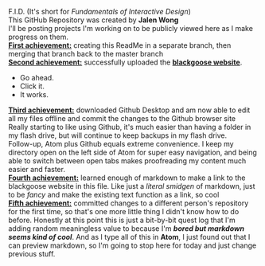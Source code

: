 
F.I.D. (It's short for *Fundamentals of Interactive Design*)<br>
This GitHub Repository was created by **Jalen Wong**<br>
I'll be posting projects I'm working on to be publicly viewed here as I make progress on them.<br>
**<u>First achievement:</u>** creating this ReadMe in a separate branch, then merging that branch back to the master branch<br>
**<u>Second achievement:</u>** successfully uploaded the **[blackgoose website](https://jking0602.github.io/fid/blackgoosenew/)**.
- Go ahead.
- Click it.
- It works.

**<u>Third achievement:</u>** downloaded Github Desktop and am now able to edit all my files offline and commit the changes to the Github browser site<br>
Really starting to like using Github, it's much easier than having a folder in my flash drive, but will continue to keep backups in my flash drive.<br>
Follow-up, Atom plus Github equals extreme convenience. I keep my directory open on the left side of Atom for super easy navigation, and being able to switch between open tabs makes proofreading my content much easier and faster.<br>
**<u>Fourth achievement:</u>** learned enough of markdown to make a link to the blackgoose website in this file. Like just a *literal smidgen* of markdown, just to be *fancy* and make the existing text function as a link, so cool<br>
**<u>Fifth achievement:</u>** committed changes to a different person's repository for the first time, so that's one more little thing I didn't know how to do before.
Honestly at this point this is just a bit-by-bit quest log that I'm adding random meaningless value to because I'm ***bored but markdown seems kind of cool***. And as I type all of this in **Atom**, I just found out that I can preview markdown, so I'm going to stop here for today and just change previous stuff.
